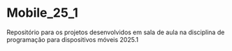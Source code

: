 # Mobile_25_1
Repositório para os projetos desenvolvidos em sala de aula na disciplina de programação para dispositivos móveis 2025.1
